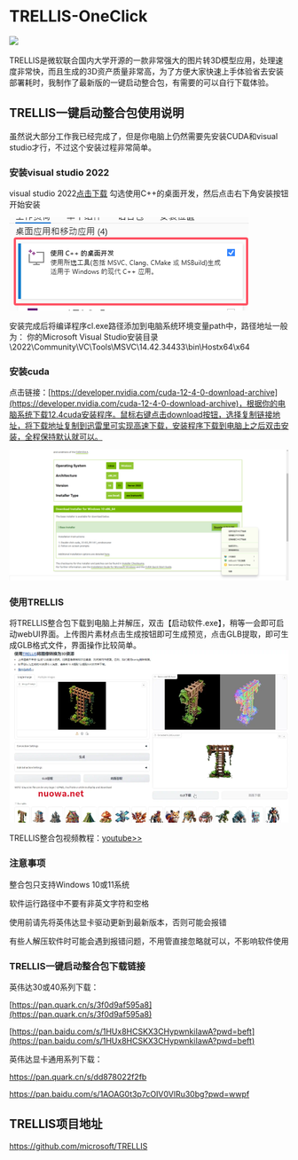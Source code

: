 # TRELLIS-OneClick

![](https://github.com/microsoft/TRELLIS/raw/main/assets/teaser.png)

TRELLIS是微软联合国内大学开源的一款非常强大的图片转3D模型应用，处理速度非常快，而且生成的3D资产质量非常高，为了方便大家快速上手体验省去安装部署耗时，我制作了最新版的一键启动整合包，有需要的可以自行下载体验。

## TRELLIS一键启动整合包使用说明

虽然说大部分工作我已经完成了，但是你电脑上仍然需要先安装CUDA和visual studio才行，不过这个安装过程非常简单。

### 安装visual studio 2022

visual studio 2022[点击下载](https://visualstudio.microsoft.com/zh-hans/thank-you-downloading-visual-studio/?sku=Community&channel=Release&version=VS2022&source=VSLandingPage&cid=2030&passive=false)
勾选使用C++的桌面开发，然后点击右下角安装按钮开始安装

![](https://github.com/aidayang/TRELLIS-OneClick/blob/main/docs/images/image-31.png?raw=true)

安装完成后将编译程序cl.exe路径添加到电脑系统环境变量path中，路径地址一般为：
你的Microsoft Visual Studio安装目录\2022\Community\VC\Tools\MSVC\14.42.34433\bin\Hostx64\x64

### 安装cuda

点击链接：[https://developer.nvidia.com/cuda-12-4-0-download-archive](https://developer.nvidia.com/cuda-12-4-0-download-archive)，根据你的电脑系统下载12.4cuda安装程序。鼠标右键点击download按钮，选择复制链接地址，将下载地址复制到迅雷里可实现高速下载，安装程序下载到电脑上之后双击安装，全程保持默认就可以。

![](https://github.com/aidayang/TRELLIS-OneClick/blob/main/docs/images/2.jpg?raw=true)

### 使用TRELLIS

将TRELLIS整合包下载到电脑上并解压，双击【启动软件.exe】，稍等一会即可启动webUI界面。上传图片素材点击生成按钮即可生成预览，点击GLB提取，即可生成GLB格式文件，界面操作比较简单。
![](https://raw.githubusercontent.com/aidayang/TRELLIS-OneClick/refs/heads/main/docs/images/2.webp)

TRELLIS整合包视频教程：[youtube>>](https://youtu.be/pcuaZPrb0zo?si=Ld89QmCPgk0XGDfr)



### 注意事项

整合包只支持Windows 10或11系统

软件运行路径中不要有非英文字符和空格

使用前请先将英伟达显卡驱动更新到最新版本，否则可能会报错

有些人解压软件时可能会遇到报错问题，不用管直接忽略就可以，不影响软件使用

### TRELLIS一键启动整合包下载链接
英伟达30或40系列下载：

[https://pan.quark.cn/s/3f0d9af595a8](https://pan.quark.cn/s/3f0d9af595a8)

[https://pan.baidu.com/s/1HUx8HCSKX3CHypwnkiIawA?pwd=beft](https://pan.baidu.com/s/1HUx8HCSKX3CHypwnkiIawA?pwd=beft)

英伟达显卡通用系列下载：

https://pan.quark.cn/s/dd878022f2fb

https://pan.baidu.com/s/1AOAG0t3p7cOIV0VlRu30bg?pwd=wwpf

## TRELLIS项目地址

https://github.com/microsoft/TRELLIS
